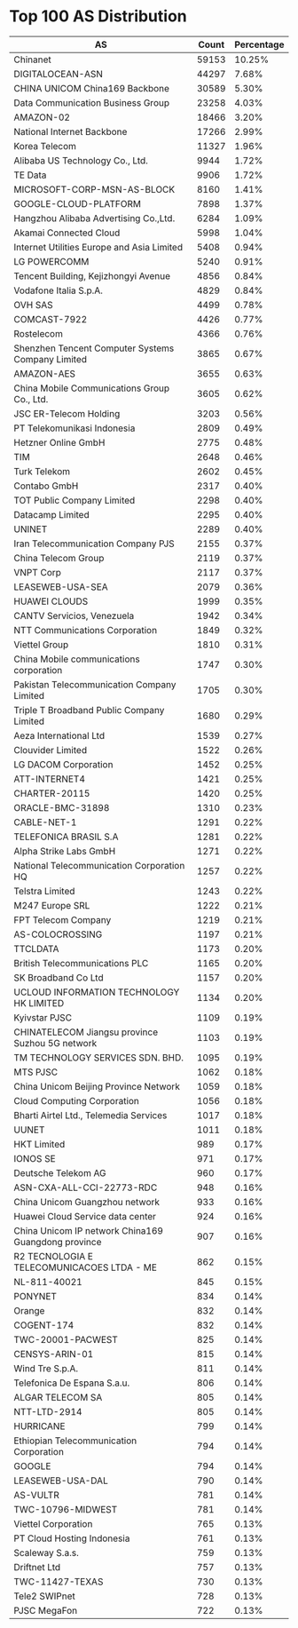 # Top 100 AS Distribution
| AS | Count | Percentage |
|----|----|----|
| Chinanet | 59153 | 10.25% |
| DIGITALOCEAN-ASN | 44297 | 7.68% |
| CHINA UNICOM China169 Backbone | 30589 | 5.30% |
| Data Communication Business Group | 23258 | 4.03% |
| AMAZON-02 | 18466 | 3.20% |
| National Internet Backbone | 17266 | 2.99% |
| Korea Telecom | 11327 | 1.96% |
| Alibaba US Technology Co., Ltd. | 9944 | 1.72% |
| TE Data | 9906 | 1.72% |
| MICROSOFT-CORP-MSN-AS-BLOCK | 8160 | 1.41% |
| GOOGLE-CLOUD-PLATFORM | 7898 | 1.37% |
| Hangzhou Alibaba Advertising Co.,Ltd. | 6284 | 1.09% |
| Akamai Connected Cloud | 5998 | 1.04% |
| Internet Utilities Europe and Asia Limited | 5408 | 0.94% |
| LG POWERCOMM | 5240 | 0.91% |
| Tencent Building, Kejizhongyi Avenue | 4856 | 0.84% |
| Vodafone Italia S.p.A. | 4829 | 0.84% |
| OVH SAS | 4499 | 0.78% |
| COMCAST-7922 | 4426 | 0.77% |
| Rostelecom | 4366 | 0.76% |
| Shenzhen Tencent Computer Systems Company Limited | 3865 | 0.67% |
| AMAZON-AES | 3655 | 0.63% |
| China Mobile Communications Group Co., Ltd. | 3605 | 0.62% |
| JSC ER-Telecom Holding | 3203 | 0.56% |
| PT Telekomunikasi Indonesia | 2809 | 0.49% |
| Hetzner Online GmbH | 2775 | 0.48% |
| TIM | 2648 | 0.46% |
| Turk Telekom | 2602 | 0.45% |
| Contabo GmbH | 2317 | 0.40% |
| TOT Public Company Limited | 2298 | 0.40% |
| Datacamp Limited | 2295 | 0.40% |
| UNINET | 2289 | 0.40% |
| Iran Telecommunication Company PJS | 2155 | 0.37% |
| China Telecom Group | 2119 | 0.37% |
| VNPT Corp | 2117 | 0.37% |
| LEASEWEB-USA-SEA | 2079 | 0.36% |
| HUAWEI CLOUDS | 1999 | 0.35% |
| CANTV Servicios, Venezuela | 1942 | 0.34% |
| NTT Communications Corporation | 1849 | 0.32% |
| Viettel Group | 1810 | 0.31% |
| China Mobile communications corporation | 1747 | 0.30% |
| Pakistan Telecommunication Company Limited | 1705 | 0.30% |
| Triple T Broadband Public Company Limited | 1680 | 0.29% |
| Aeza International Ltd | 1539 | 0.27% |
| Clouvider Limited | 1522 | 0.26% |
| LG DACOM Corporation | 1452 | 0.25% |
| ATT-INTERNET4 | 1421 | 0.25% |
| CHARTER-20115 | 1420 | 0.25% |
| ORACLE-BMC-31898 | 1310 | 0.23% |
| CABLE-NET-1 | 1291 | 0.22% |
| TELEFONICA BRASIL S.A | 1281 | 0.22% |
| Alpha Strike Labs GmbH | 1271 | 0.22% |
| National Telecommunication Corporation HQ | 1257 | 0.22% |
| Telstra Limited | 1243 | 0.22% |
| M247 Europe SRL | 1222 | 0.21% |
| FPT Telecom Company | 1219 | 0.21% |
| AS-COLOCROSSING | 1197 | 0.21% |
| TTCLDATA | 1173 | 0.20% |
| British Telecommunications PLC | 1165 | 0.20% |
| SK Broadband Co Ltd | 1157 | 0.20% |
| UCLOUD INFORMATION TECHNOLOGY HK LIMITED | 1134 | 0.20% |
| Kyivstar PJSC | 1109 | 0.19% |
| CHINATELECOM Jiangsu province Suzhou 5G network | 1103 | 0.19% |
| TM TECHNOLOGY SERVICES SDN. BHD. | 1095 | 0.19% |
| MTS PJSC | 1062 | 0.18% |
| China Unicom Beijing Province Network | 1059 | 0.18% |
| Cloud Computing Corporation | 1056 | 0.18% |
| Bharti Airtel Ltd., Telemedia Services | 1017 | 0.18% |
| UUNET | 1011 | 0.18% |
| HKT Limited | 989 | 0.17% |
| IONOS SE | 971 | 0.17% |
| Deutsche Telekom AG | 960 | 0.17% |
| ASN-CXA-ALL-CCI-22773-RDC | 948 | 0.16% |
| China Unicom Guangzhou network | 933 | 0.16% |
| Huawei Cloud Service data center | 924 | 0.16% |
| China Unicom IP network China169 Guangdong province | 907 | 0.16% |
| R2 TECNOLOGIA E TELECOMUNICACOES LTDA - ME | 862 | 0.15% |
| NL-811-40021 | 845 | 0.15% |
| PONYNET | 834 | 0.14% |
| Orange | 832 | 0.14% |
| COGENT-174 | 832 | 0.14% |
| TWC-20001-PACWEST | 825 | 0.14% |
| CENSYS-ARIN-01 | 815 | 0.14% |
| Wind Tre S.p.A. | 811 | 0.14% |
| Telefonica De Espana S.a.u. | 806 | 0.14% |
| ALGAR TELECOM SA | 805 | 0.14% |
| NTT-LTD-2914 | 805 | 0.14% |
| HURRICANE | 799 | 0.14% |
| Ethiopian Telecommunication Corporation | 794 | 0.14% |
| GOOGLE | 794 | 0.14% |
| LEASEWEB-USA-DAL | 790 | 0.14% |
| AS-VULTR | 781 | 0.14% |
| TWC-10796-MIDWEST | 781 | 0.14% |
| Viettel Corporation | 765 | 0.13% |
| PT Cloud Hosting Indonesia | 761 | 0.13% |
| Scaleway S.a.s. | 759 | 0.13% |
| Driftnet Ltd | 757 | 0.13% |
| TWC-11427-TEXAS | 730 | 0.13% |
| Tele2 SWIPnet | 728 | 0.13% |
| PJSC MegaFon | 722 | 0.13% |
